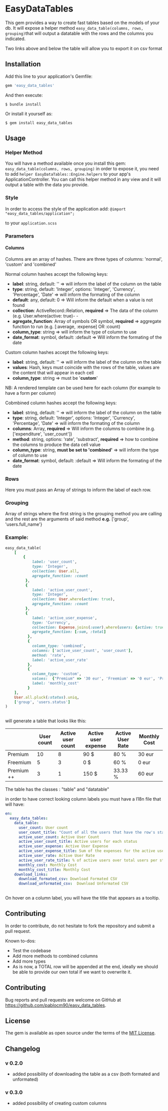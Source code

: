 # EasyDataTables

This gem provides a way to create fast tables based on the models of your db. It will expose a helper method `easy_data_table(columns, rows, grouping)`that will output a datatable with the rows and the columns you indicated.

Two links above and below the table will allow you to export it on csv format

## Installation

Add this line to your application's Gemfile:

```ruby
gem 'easy_data_tables'
```

And then execute:

    $ bundle install

Or install it yourself as:

    $ gem install easy_data_tables

## Usage

### Helper Method

You will have a method available once you install this gem: `easy_data_table(columns, rows, grouping)` in order to expose it, you need to add `helper EasyDataTables::Engine.helpers` to your app's ApplicationController. You can call this helper method in any view and it will output a table with the data you provide.

### Style
In order to access the style of the application add: 
`@import "easy_data_tables/application";`

to your `application.scss`

### Parameters

#### Columns

Columns are an array of hashes. There are three types of columns: 'normal', 'custom' and 'combined'

Normal column hashes accept the following keys: 

- **label**: string, default: '' => will inform the label of the column on the table
- **type**: string, default: 'Integer', options: 'Integer', 'Currency', 'Percentage', 'Date' => will inform the formating of the column
- **default**: any, default: 0 => Will inform the default when a value is not found
- **collection**: ActiveRecord::Relation, **required** => The data of the column (e.g. User.where(active: true)- -
- **agregate_function**: Array of symbols OR symbol, **required** => aggregate function to run (e.g. [:average, :expense] OR :count)
- **column_type**: string => will inform the type of column to use
- **date_format**: symbol, default: :default => Will inform the formating of the date

Custom column hashes accept the following keys:

- **label**: string, default: '' => will inform the label of the column on the table
- **values**: Hash, keys must coincide with the rows of the table, values are the content that will appear in each cell
- **column_type**: string => must be '**custom**'

NB: A rendered template can be used here for each column (for example to have a form per column)

Cobmbined column hashes accept the following keys: 

- **label**: string, default: '' => will inform the label of the column on the table
- **type**: string, default: 'Integer', options: 'Integer', 'Currency', 'Percentage', 'Date' => will inform the formating of the column
- **columns**: Array, **required** => Will inform the columns to combine (e.g. ['expenditure', 'user_count'])
- **method**: string, options: 'rate', 'substract', **required** => how to combine the columns to produce the data cell value
- **column_type**: string, **must be set to 'combined'** => will inform the type of column to use
- **date_format**: symbol, default: :default => Will inform the formating of the date

### Rows

Here you must pass an Array of strings to inform the label of each row.

### Grouping

Array of strings where the first string is the grouping method you are calling and the rest are the arguments of said method **e.g.** ['group', 'users.full_name'}



### Example: 

```ruby
easy_data_table(
    [
        {
            label: 'user_count',
            type: 'Integer',
            collection: User.all,
            agregate_function: :count
         },
         {
            label: 'active_user_count',
            type: 'Integer',
            collection: User.where(active: true),
            agregate_function: :count
         },
         {
            label: 'active_user_expense',
            type: 'Currency',
            collection: Expense.joins(:user).where(users: {active: true})
            agregate_function: [:sum, :total]
          },
          {
            column_type: 'combined',
            columns: ['active_user_count', 'user_count'],
            method: 'rate',
            label: 'active_user_rate'
          },
          {
            column_type: 'custom',
            values:  {"Premium" => '30 eur', 'Freemium' => '0 eur', 'Premium++' => '60 eur'}
            label: 'monthly_cost'
          }
    ],
    User.all.pluck(:status).uniq,
    ['group', 'users.status']
)
            
```
will generate a table that looks like this: 

|            | User count | Active user count | Active user expense | Active User Rate |  Monthly Cost  |
|------------|------------|-------------------|---------------------|------------------|---------------|
| Premium    | 10         | 8                 | 90 $                | 80 %             |  30 eur        |
| Freemium   | 5          | 3                 | 0 $                 | 60 %             |   0 eur        |
| Premium ++ | 3          | 1                 | 150 $               | 33.33 %          |  60 eur        |

The table has the classes : "table" and "datatable"

in order to have correct looking column labels you must have a I18n file that will have: 

```yaml
en:
  easy_data_tables: 
    data_table:
      user_count: User count
      user_count_title: "Count of all the users that have the row's status"
      active_user_count: Active User Count
      active_user_count_title: Active users for each status
      active_user_expense: Active User Expense
      active_user_expense_title: Sum of the expenses for the active users of each status
      active_user_rate: Active User Rate
      active_user_rate_title: % of active users over total users per status
      monthly_cost: Monthly Cost
      monthly_cost_title: Monthly Cost
    download_links:
      download_formated_csv: Download Formated CSV
      download_unformated_csv:  Download Unformated CSV
    
```

On hover on a column label, you will have the title that appears as a tooltip. 



## Contributing

In order to contribute, do not hesitate to fork the repository and submit a pull request. 

Known to-dos: 

- Test the codebase
- Add more methods to combined columns
- Add more types
- As is now, a TOTAL row will be appended at the end, ideally we should be able to provide our own total if we want to overwrite it.

## Contributing

Bug reports and pull requests are welcome on GitHub at https://github.com/pablocm90/easy_data_tables.


## License

The gem is available as open source under the terms of the [MIT License](https://opensource.org/licenses/MIT).

## Changelog

### v 0.2.0
- added possibility of downloading the table as a csv (both formated and unformated)

### v 0.3.0
- added possibility of creating custom columns
